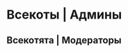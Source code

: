 
# Всекоты | Админы

<CardGrid>
<Card style="width: 25rem; overflow: hidden" class="m-0">
    <template #header>
        <img alt="user header" src="https://vzge.me/face/512/Szarkan?y=-40" />
    </template>
    <template #title>Всекотец Szarkan</template>
    <template #subtitle>прив я серёжа. называйте меня серёжа. я тут типа основатель.</template>
</Card>

<Card style="width: 25rem; overflow: hidden" class="m-0">
    <template #header>
        <img alt="user header" src="https://vzge.me/face/512/CharaBell?y=-40" />
    </template>
    <template #title>Всекотесса CharaBell</template>
    <template #subtitle>Иногда ворует у Серёжи компьютер и отвечает от его лица.</template>
</Card>
</CardGrid>

<CardGrid>
<Card style="width: 25rem; overflow: hidden" class="m-0">
    <template #header>
        <img alt="user header" src="https://vzge.me/face/512/sm1lly?y=-40" />
    </template>
    <template #title>Дизайнер и лоровед sm1lly</template>
    <template #subtitle>ваня бэстов.</template>
</Card>
<Card style="width: 25rem; overflow: hidden" class="m-0">
    <template #header>
        <img alt="user header" src="https://vzge.me/face/512/ShirooQWT?y=-40" />
    </template>
    <template #title>Гейм-админ ShirooQWT</template>
    <template #subtitle>Я Коля мне 45 лет</template>
</Card>
<Card style="width: 25rem; overflow: hidden" class="m-0">
    <template #header>
        <img alt="user header" src="https://vzge.me/face/512/cantcaaat?y=-40" />
    </template>
    <template #title>сверху тех-админ и лоровед cantcaaat</template>
    <template #subtitle>снизу бурен тима конь. сверху и снизу не писать если что</template>
</Card>
</CardGrid>

## Всекотята | Модераторы

<CardGrid>
<Card style="width: 25rem; overflow: hidden" class="m-0">
    <template #header>
        <img alt="user header" src="https://vzge.me/face/512/artlaks?y=-40" />
    </template>
    <template #title>artlaks</template>
</Card>
<Card style="width: 25rem; overflow: hidden" class="m-0">
    <template #header>
        <img alt="user header" src="https://vzge.me/face/512/nico4an?y=-40" />
    </template>
    <template #title>nico4an</template>
</Card>
<Card style="width: 25rem; overflow: hidden" class="m-0">
    <template #header>
        <img alt="user header" src="https://vzge.me/face/512/Lex_Lokk?y=-40" />
    </template>
    <template #title>Lex_Lokk</template>
</Card>
<Card style="width: 25rem; overflow: hidden" class="m-0">
    <template #header>
        <img alt="user header" src="https://vzge.me/face/512/EHqador.png" />
    </template>
    <template #title>EHqador</template>
</Card>
</CardGrid>
